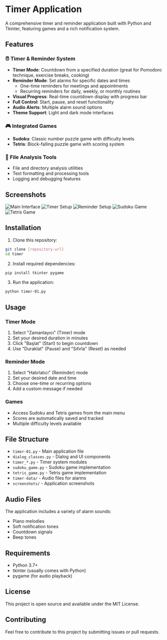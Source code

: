 # Timer Application

A comprehensive timer and reminder application built with Python and Tkinter, featuring games and a rich notification system.

## Features

### ⏰ Timer & Reminder System
- **Timer Mode**: Countdown from a specified duration (great for Pomodoro technique, exercise breaks, cooking)
- **Reminder Mode**: Set alarms for specific dates and times
  - One-time reminders for meetings and appointments
  - Recurring reminders for daily, weekly, or monthly routines
- **Visual Progress**: Real-time countdown display with progress bar
- **Full Control**: Start, pause, and reset functionality
- **Audio Alerts**: Multiple alarm sound options
- **Theme Support**: Light and dark mode interfaces

### 🎮 Integrated Games
- **Sudoku**: Classic number puzzle game with difficulty levels
- **Tetris**: Block-falling puzzle game with scoring system

### 📁 File Analysis Tools
- File and directory analysis utilities
- Text formatting and processing tools
- Logging and debugging features

## Screenshots

![Main Interface](screenshots/ana-ekran.png)
![Timer Setup](screenshots/yeni-zamanlayici.png)
![Reminder Setup](screenshots/yeni-hatirlatici.png)
![Sudoku Game](screenshots/sudoku.png)
![Tetris Game](screenshots/tetris.png)

## Installation

1. Clone this repository:
```bash
git clone [repository-url]
cd timer
```

2. Install required dependencies:
```bash
pip install tkinter pygame
```

3. Run the application:
```bash
python timer-01.py
```

## Usage

### Timer Mode
1. Select "Zamanlayıcı" (Timer) mode
2. Set your desired duration in minutes
3. Click "Başlat" (Start) to begin countdown
4. Use "Duraklat" (Pause) and "Sıfırla" (Reset) as needed

### Reminder Mode
1. Select "Hatırlatıcı" (Reminder) mode
2. Set your desired date and time
3. Choose one-time or recurring options
4. Add a custom message if needed

### Games
- Access Sudoku and Tetris games from the main menu
- Scores are automatically saved and tracked
- Multiple difficulty levels available

## File Structure

- `timer-01.py` - Main application file
- `dialog_classes.py` - Dialog and UI components
- `timer_*.py` - Timer system modules
- `sudoku_game.py` - Sudoku game implementation
- `tetris_game.py` - Tetris game implementation
- `timer-data/` - Audio files for alarms
- `screenshots/` - Application screenshots

## Audio Files

The application includes a variety of alarm sounds:
- Piano melodies
- Soft notification tones
- Countdown signals
- Beep tones

## Requirements

- Python 3.7+
- tkinter (usually comes with Python)
- pygame (for audio playback)

## License

This project is open source and available under the MIT License.

## Contributing

Feel free to contribute to this project by submitting issues or pull requests.
